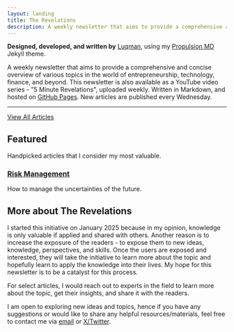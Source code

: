 ```yaml
---
layout: landing
title: The Revelations
description: A weekly newsletter that aims to provide a comprehensive and concise overview of various topics in the world of entrepreneurship, technology, finance, and beyond.
---
```


**Designed, developed, and written by** [Luqman](https://theluqmn.github.io/), using my [Propulsion MD](https://theluqmn.github.io/propulsion-md/) Jekyll theme.

A weekly newsletter that aims to provide a comprehensive and concise overview of various topics in the world of entrepreneurship, technology, finance, and beyond. This newsletter is also available as a YouTube video series - "5 Minute Revelations", uploaded weekly. Written in Markdown, and hosted on [GitHub Pages](https://pages.github.com/). New articles are published every Wednesday.

---

[View All Articles](./articles/all.md)

## Featured

Handpicked articles that I consider my most valuable.

### [Risk Management](./articles/risk-management.md)

How to manage the uncertainties of the future.

## More about The Revelations

I started this initiative on January 2025 because in my opinion, knowledge is only valuable if applied and shared with others. Another reason is to increase the exposure of the readers - to expose them to new ideas, knowledge, perspectives, and skills. Once the users are exposed and interested, they will take the initiative to learn more about the topic and hopefully learn to apply the knowledge into their lives. My hope for this newsletter is to be a catalyst for this process.

For select articles, I would reach out to experts in the field to learn more about the topic, get their insights, and share it with the readers.

I am open to exploring new ideas and topics, hence if you have any suggestions or would like to share any helpful resources/materials, feel free to contact me via [email](mailto:luqman.yazrie@outlook.com) or [X/Twitter](https://x.com/theluqmn).
